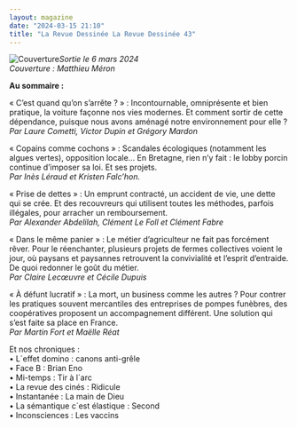 ```yaml
---
layout: magazine
date: "2024-03-15 21:10"
title: "La Revue Dessinée La Revue Dessinée 43"
---
```

![Couverture](/img/larevuedessinee-43.png)_Sortie le 6 mars 2024  
Couverture : Matthieu Méron_   
  
**Au sommaire :**   
  
« C’est quand qu’on s’arrête ? » : Incontournable, omniprésente et bien pratique, la voiture façonne nos vies modernes. Et comment sortir de cette dépendance, puisque nous avons aménagé notre environnement pour elle ?  
_Par Laure Cometti, Victor Dupin et Grégory Mardon_   
  
« Copains comme cochons » : Scandales écologiques (notamment les algues vertes), opposition locale… En Bretagne, rien n’y fait : le lobby porcin continue d’imposer sa loi. Et ses projets.   
_Par Inès Léraud et Kristen Falc’hon._   
  
« Prise de dettes » : Un emprunt contracté, un accident de vie, une dette qui se crée. Et des recouvreurs qui utilisent toutes les méthodes, parfois illégales, pour arracher un remboursement.   
_Par Alexander Abdelilah, Clément Le Foll et Clément Fabre_   
  
« Dans le même panier » : Le métier d’agriculteur ne fait pas forcément rêver. Pour le réenchanter, plusieurs projets de fermes collectives voient le jour, où paysans et paysannes retrouvent la convivialité et l’esprit d’entraide. De quoi redonner le goût du métier.   
_Par Claire Lecœuvre et Cécile Dupuis_ 

  
« À défunt lucratif » : La mort, un business comme les autres ? Pour contrer les pratiques souvent mercantiles des entreprises de pompes funèbres, des coopératives proposent un accompagnement différent. Une solution qui s’est faite sa place en France.   
_Par Martin Fort et Maëlle Réat_ 

 

Et nos chroniques :  
• L´effet domino : canons anti-grêle  
• Face B : Brian Eno  
• Mi-temps : Tir à l´arc  
• La revue des cinés : Ridicule  
• Instantanée : La main de Dieu  
• La sémantique c´est élastique : Second  
• Inconsciences : Les vaccins